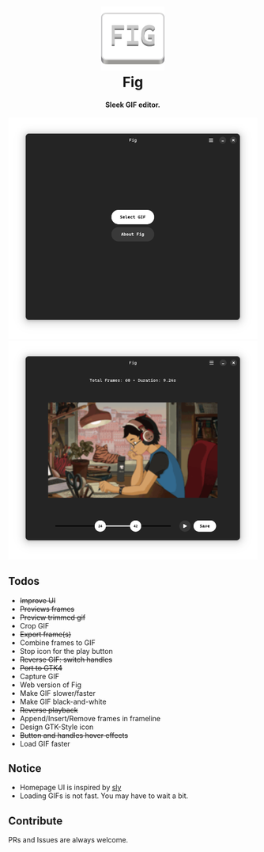 <h1 align="center" style="border-bottom: none;">
  <img alt="Fig" src="assets/org.fig.Fig.svg" width="128" height="128"/>
  <br>
  Fig
</h1>
<h4 align="center">Sleek GIF editor.</h4>

![UI](assets/screenshot-home.png)
![UI](assets/screenshot-editor.png)

## Todos

- ~~Improve UI~~
- ~~Previews frames~~
- ~~Preview trimmed gif~~
- Crop GIF
- ~~Export frame(s)~~
- Combine frames to GIF
- Stop icon for the play button
- ~~Reverse GIF: switch handles~~
- ~~Port to GTK4~~
- Capture GIF
- Web version of Fig
- Make GIF slower/faster
- Make GIF black-and-white
- ~~Reverse playback~~
- Append/Insert/Remove frames in frameline
- Design GTK-Style icon
- ~~Button and handles hover effects~~
- Load GIF faster

## Notice

- Homepage UI is inspired by [sly](https://github.com/kra-mo/sly)
- Loading GIFs is not fast. You may have to wait a bit.

## Contribute

PRs and Issues are always welcome.
